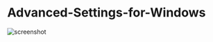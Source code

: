 # Advanced-Settings-for-Windows

![screenshot](https://user-images.githubusercontent.com/6234196/136680108-2cd5e5e1-448e-479b-b861-f6e7d1c54f96.png)
